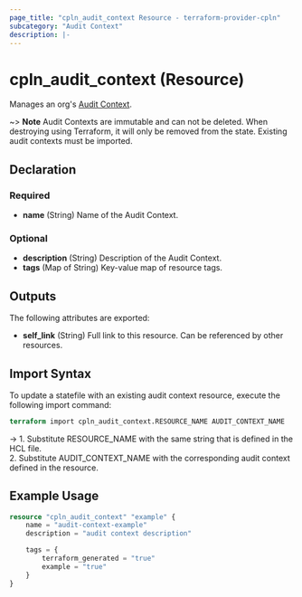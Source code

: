 ```yaml
---
page_title: "cpln_audit_context Resource - terraform-provider-cpln"
subcategory: "Audit Context"
description: |-
---
```


# cpln_audit_context (Resource)

Manages an org's [Audit Context](https://docs.controlplane.com/reference/auditctx).

~> **Note** Audit Contexts are immutable and can not be deleted. When destroying using Terraform, it will only be removed from the state. Existing audit contexts must be imported.

## Declaration

### Required

- **name** (String) Name of the Audit Context.

### Optional

- **description** (String) Description of the Audit Context.
- **tags** (Map of String) Key-value map of resource tags.

## Outputs

The following attributes are exported:

- **self_link** (String) Full link to this resource. Can be referenced by other resources.

## Import Syntax

To update a statefile with an existing audit context resource, execute the following import command:

```terraform
terraform import cpln_audit_context.RESOURCE_NAME AUDIT_CONTEXT_NAME
```

-> 1. Substitute RESOURCE_NAME with the same string that is defined in the HCL file.<br/>2. Substitute AUDIT_CONTEXT_NAME with the corresponding audit context defined in the resource.

## Example Usage

```terraform
resource "cpln_audit_context" "example" {
    name = "audit-context-example"
    description = "audit context description"

    tags = {
        terraform_generated = "true"
        example = "true"
    }
}
```
